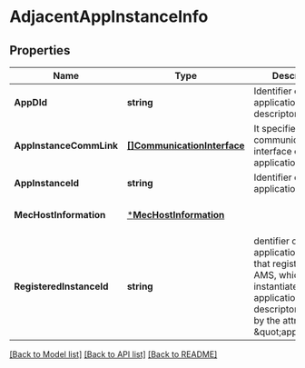 # AdjacentAppInstanceInfo

## Properties
Name | Type | Description | Notes
------------ | ------------- | ------------- | -------------
**AppDId** | **string** | Identifier of the application descriptor. | [default to null]
**AppInstanceCommLink** | [**[]CommunicationInterface**](CommunicationInterface.md) | It specifies the communication interface of application instance. | [default to null]
**AppInstanceId** | **string** | Identifier of the application instance. | [default to null]
**MecHostInformation** | [***MecHostInformation**](MECHostInformation.md) |  | [optional] [default to null]
**RegisteredInstanceId** | **string** | dentifier of the application instance that registers to the AMS, which is instantiated from the application descriptor identified by the attribute \&quot;appDId\&quot;. | [optional] [default to null]

[[Back to Model list]](../README.md#documentation-for-models) [[Back to API list]](../README.md#documentation-for-api-endpoints) [[Back to README]](../README.md)


